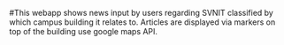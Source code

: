 #This webapp shows news input by users regarding SVNIT classified by which campus building it relates to. Articles are displayed via markers on top of the building use google maps API. 
